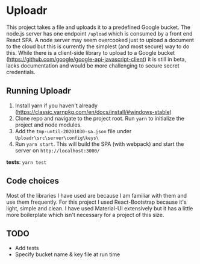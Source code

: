 # Uploadr

This project takes a file and uploads it to a predefined Google bucket. 
The node.js server has one endpoint `/upload` which is consumed by a front end React SPA.
A node server may seem overcooked just to upload a document to the cloud but this is currently the simplest (and most secure) way to do this.
While there is a client-side library to upload to a Google bucket (https://github.com/google/google-api-javascript-client) it is still in beta, lacks documentation and would be more challenging to secure secret credentials.

## Running Uploadr

1. Install yarn if you haven't already (https://classic.yarnpkg.com/en/docs/install/#windows-stable)
2. Clone repo and navigate to the project root. Run `yarn` to initialize the project and node modules.
3. Add the `tmp-until-20201030-sa.json` file under `Uploadr\src\server\config\keys\`
4. Run `yarn start`. This will build the SPA (with webpack) and start the server on `http://localhost:3000/`

**tests**: `yarn test`

## Code choices

Most of the libraries I have used are because I am familiar with them and use them frequently. For this project I used React-Bootstrap because it's light, simple and clean. I have used Material-UI extensively but it has a little more boilerplate which isn't necessary for a project of this size.

## TODO

- Add tests
- Specify bucket name & key file at run time